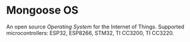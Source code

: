 # Mongoose OS

An open source _Operating System_ for the Internet of Things. Supported microcontrollers: ESP32, ESP8266, STM32, TI CC3200, TI CC3220.
